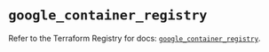 # `google_container_registry`

Refer to the Terraform Registry for docs: [`google_container_registry`](https://registry.terraform.io/providers/hashicorp/google-beta/5.16.0/docs/resources/google_container_registry).
